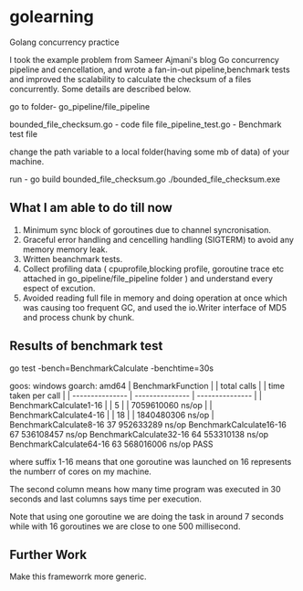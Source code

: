 # golearning

Golang concurrency practice

I took the example problem from Sameer Ajmani's blog Go concurrency pipeline and cencellation, and wrote a fan-in-out pipeline,benchmark tests and  improved the scalability to calculate the checksum of a files concurrently. Some details are described below.

go to  folder- go_pipeline/file_pipeline

bounded_file_checksum.go - code file
file_pipeline_test.go - Benchmark test file 

change the path variable to a local folder(having some mb of data) of your machine.

run -
go build bounded_file_checksum.go
./bounded_file_checksum.exe

What I am able to do till now 
------------------------------------------
1. Minimum sync block of goroutines due to channel syncronisation.
2. Graceful error handling and cencelling handling (SIGTERM) to avoid any memory memory leak.
3. Written beanchmark tests.
4. Collect profiling data ( cpuprofile,blocking profile, goroutine trace etc attached in go_pipeline/file_pipeline folder ) and understand every espect of excution. 
5. Avoided reading full file in memory and doing operation at once which was causing too frequent GC, and used the io.Writer interface of MD5 and process chunk by chunk.

Results of benchmark test
----------------------------------------------------------------
go test -bench=BenchmarkCalculate -benchtime=30s

goos: windows
goarch: amd64
| BenchmarkFunction | | total calls | | time taken per call |
| --------------- | --------------- | --------------- |
| BenchmarkCalculate1-16 |            |   5   |     | 7059610060 ns/op |
| BenchmarkCalculate4-16 |             |  18  |     | 1840480306 ns/op |
BenchmarkCalculate8-16                37         952633289 ns/op
BenchmarkCalculate16-16               67         536108457 ns/op
BenchmarkCalculate32-16               64         553310138 ns/op
BenchmarkCalculate64-16               63         568016006 ns/op
PASS

where suffix 1-16 means that one goroutine was launched on 16 represents the numberr of cores on my machine.

The second column means how many time program was executed in 30 seconds and last columns says time per execution.

Note that using one goroutine we are doing the task in around 7 seconds while with 16 goroutines we are close to one 500 millisecond.

Further Work
-------------------------------------------
Make this frameworrk more generic.


